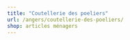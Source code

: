 ```yaml
---
title: "Coutellerie des poeliers"
url: /angers/coutellerie-des-poeliers/
shop: articles ménagers
---
```

